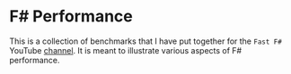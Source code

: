 # F# Performance

This is a collection of benchmarks that I have put together for the `Fast F#` YouTube [channel](https://www.youtube.com/channel/UCnOx0OGml1t-6u_v2N0GemA). It is meant to illustrate various aspects of F# performance.